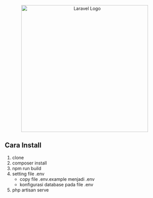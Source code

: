 <p align="center"><a href="https://laravel.com" target="_blank"><img src="https://raw.githubusercontent.com/laravel/art/master/logo-lockup/5%20SVG/2%20CMYK/1%20Full%20Color/laravel-logolockup-cmyk-red.svg" width="400" alt="Laravel Logo"></a></p>

## Cara Install

1. clone
2. composer install
3. npm run build
4. setting file .env
    - copy file .env.example menjadi .env
    - konfigurasi database pada file .env
6. php artisan serve
